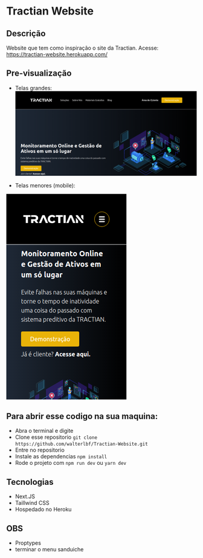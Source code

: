 
# Tractian Website

## Descrição

Website que tem como inspiração o site da Tractian.
Acesse: https://tractian-website.herokuapp.com/

## Pre-visualização

- Telas grandes:
![image](desktop.png)

- Telas menores (mobile):

![image](mobile.png)

## Para abrir esse codigo na sua maquina:

- Abra o terminal e digite
- Clone esse repositorio  `git clone https://github.com/walterlbf/Tractian-Website.git`
- Entre no repositorio
- Instale as dependencias `npm install`
- Rode o projeto com `npm run dev` ou `yarn dev`

## Tecnologias 

- Next.JS
- Taillwind CSS
- Hospedado no Heroku

## OBS
- Proptypes
- terminar o menu sanduiche


